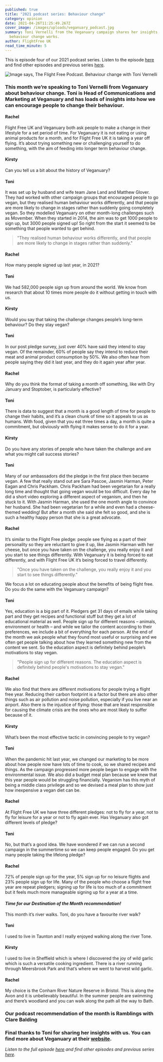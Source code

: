 ```yaml
---
published: true
title: "2021 podcast series: Behaviour change"
category: opinion
date: 2021-04-26T11:25:49.267Z
cover_image: /images/uploads/veganuary_podcast.jpg
summary: Toni Vernelli from the Veganuary campaign shares her insights into how
  behaviour change works.
author: FlightFree UK
read_time_minute: 5
---
```

This is episode four of our 2021 podcast series. Listen to the episode [here](https://www.podbean.com/ew/pb-q9pqg-101c1cb) and find other episodes and previous series [here](/podcast/).

![Image says, The Flight Free Podcast. Behaviour change with Toni Vernelli](/images/uploads/veganuary_podcast.jpg)



### This month we’re speaking to Toni Vernelli from Veganuary about behaviour change. Toni is Head of Communications and Marketing at Veganuary and has loads of insights into how we can encourage people to change their behaviour.

#### Rachel

Flight Free UK and Veganuary both ask people to make a change in their lifestyle for a set period of time. For Veganuary it is not eating or using animal products for a month, and for Flight Free UK it is taking a year off flying. It’s about trying something new or challenging yourself to do something, with the aim of feeding into longer term behaviour change.

#### Kirsty

Can you tell us a bit about the history of Veganuary?

#### Toni

It was set up by husband and wife team Jane Land and Matthew Glover. They had worked with other campaign groups that encouraged people to go vegan, but they realised human behaviour works differently, and that people are more likely to change in stages rather than suddenly going completely vegan. So they modelled Veganuary on other month-long challenges such as Movember. When they started in 2014, the aim was to get 1000 people to sign up, but 3000 people signed up! So right from the start it seemed to be something that people wanted to get behind.

> "They realised human behaviour works differently, and that people are more likely to change in stages rather than suddenly."

#### Rachel

How many people signed up last year, in 2021?

#### Toni

We had 582,000 people sign up from around the world. We know from research that about 10 times more people do it without getting in touch with us.

#### Kirsty

Would you say that taking the challenge changes people’s long-term behaviour? Do they stay vegan?

#### Toni

In our post pledge survey, just over 40% have said they intend to stay vegan. Of the remainder, 60% of people say they intend to reduce their meat and animal product consumption by 50%. We also often hear from people saying they did it last year, and they do it again year after year.

#### Rachel

Why do you think the format of taking a month off something, like with Dry January and Stoptober, is particularly effective?

#### Toni

There is data to suggest that a month is a good length of time for people to change their habits, and it’s a clean chunk of time so it appeals to us as humans. With food, given that you eat three times a day, a month is quite a commitment, but obviously with flying it makes sense to do it for a year.

#### Kirsty

Do you have any stories of people who have taken the challenge and are what you might call success stories?

#### Toni

Many of our ambassadors did the pledge in the first place then became vegan. A few that really stand out are Sara Pascoe, Jasmin Harman, Peter Eagan and Chris Packham. Chris Packham had been vegetarian for a really long time and thought that going vegan would be too difficult. Every day he did a short video exploring a different aspect of veganism, and then he stuck to it. With Jasmin Harman, she used the one month angle to convince her husband. She had been vegetarian for a while and even had a cheese-themed wedding! But after a month she said she felt so good, and she is such a healthy happy person that she is a great advocate.

#### Rachel

It’s similar to the Flight Free pledge: people see flying as a part of their personality so they are reluctant to give it up, like Jasmin Harman with her cheese, but once you have taken on the challenge, you really enjoy it and you start to see things differently. With Veganuary it is being forced to eat differently, and with Flight Free UK it’s being forced to travel differently. 

> "Once you have taken on the challenge, you really enjoy it and you start to see things differently."

We focus a lot on educating people about the benefits of being flight free. Do you do the same with the Veganuary campaign?

#### Toni

Yes, education is a big part of it. Pledgers get 31 days of emails while taking part and they get recipes and functional stuff but they get a lot of educational material as well. People sign up for different reasons – animals, environment or health – and while we tailor the content according to their preferences, we include a bit of everything for each person. At the end of the month we ask people what they found most useful or surprising and we often get people talking about how they learned something new from the content we sent. So the education aspect is definitely behind people’s motivations to stay vegan.

> "People sign up for different reasons. The education aspect is definitely behind people's motivations to stay vegan."

#### Rachel

We also find that there are different motivations for people trying a flight free year. Reducing their carbon footprint is a factor but there are also other things such as air pollution and noise pollution, especially if you live near an airport. Also there is the injustice of flying: those that are least responsible for causing the climate crisis are the ones who are most likely to suffer because of it.

#### Kirsty

What’s been the most effective tactic in convincing people to try vegan?

#### Toni

When the pandemic hit last year, we changed our marketing to be more about how people now have lots of time to cook, so we shared recipes and things. As the campaign progressed more people began to engage with the environmental issue. We also did a budget meal plan because we knew that this year people would be struggling financially. Veganism has this myth of being a middle class privilege and so we devised a meal plan to show just how inexpensive a vegan diet can be.

#### Rachel

At Flight Free UK we have three different pledges: not to fly for a year, not to fly for leisure for a year or not to fly again ever. Has Veganuary also got different levels of pledge?

#### Toni

No, but that’s a good idea. We have wondered if we can run a second campaign in the summertime so we can keep people engaged. Do you get many people taking the lifelong pledge?

#### Rachel

72% of people sign up for the year, 5% sign up for no leisure flights and 23% people sign up for life. Many of the people who choose a flight free year are repeat pledgers; signing up for life is too much of a commitment but it feels much more manageable signing up for a year at a time.

#### *Time for our Destination of the Month recommendation!*

This month it’s river walks. Toni, do you have a favourite river walk?

#### Toni

I used to live in Taunton and I really enjoyed walking along the river Tone. 

#### Kirsty

I used to live in Sheffield which is where I discovered the joy of wild garlic which is such a versatile cooking ingredient. There is a river running through Meersbrook Park and that’s where we went to harvest wild garlic.

#### Rachel

My choice is the Conham River Nature Reserve in Bristol. This is along the Avon and it is unbelievably beautiful. In the summer people are swimming and there’s woodland and you can walk along the path all the way to Bath.

### Our podcast recommendation of the month is Ramblings with Clare Balding

### Final thanks to Toni for sharing her insights with us. You can find more about Veganuary at their [website](https://veganuary.com/).

*Listen to the full episode [here](https://www.podbean.com/ew/pb-q9pqg-101c1cb) and find other episodes and previous series [here](/podcast/).*